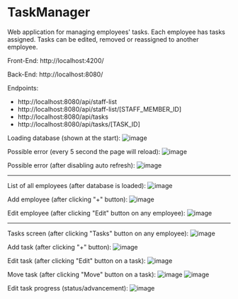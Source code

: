 # TaskManager
Web application for managing employees' tasks. Each employee has tasks assigned. Tasks can be edited, removed or reassigned to another employee.

Front-End: http://localhost:4200/

Back-End: http://localhost:8080/

Endpoints:
- http://localhost:8080/api/staff-list
- http://localhost:8080/api/staff-list/[STAFF_MEMBER_ID]
- http://localhost:8080/api/tasks
- http://localhost:8080/api/tasks/[TASK_ID]

Loading database (shown at the start):
![image](https://github.com/MateuszOlszanecki/TaskManager/assets/72543874/ffe8d7bd-7ead-47f2-b4c1-2bedea42318e)

Possible error (every 5 second the page will reload):
![image](https://github.com/MateuszOlszanecki/TaskManager/assets/72543874/664b26e6-e3f6-4fb2-a30c-e8713fe47c71)

Possible error (after disabling auto refresh):
![image](https://github.com/MateuszOlszanecki/TaskManager/assets/72543874/0da3db4a-246b-413a-8e20-f2a53d4d8cba)

---

List of all employees (after database is loaded):
![image](https://github.com/MateuszOlszanecki/TaskManager/assets/72543874/a89ecaa4-d6af-4fda-8cb0-55bf00191b22)

Add employee (after clicking "+" button):
![image](https://github.com/MateuszOlszanecki/TaskManager/assets/72543874/d1e592c0-9ab9-4bab-88e3-c75915eab6f7)

Edit employee (after clicking "Edit" button on any employee):
![image](https://github.com/MateuszOlszanecki/TaskManager/assets/72543874/eae50bad-1fda-4b0e-947f-3757824a4fbc)

---

Tasks screen (after clicking "Tasks" button on any employee):
![image](https://github.com/MateuszOlszanecki/TaskManager/assets/72543874/e1e90c0a-59e0-44ae-bc2f-1817289933fe)

Add task (after clicking "+" button):
![image](https://github.com/MateuszOlszanecki/TaskManager/assets/72543874/86b66507-dbcc-4553-af30-836e82a14502)

Edit task (after clicking "Edit" button on a task):
![image](https://github.com/MateuszOlszanecki/TaskManager/assets/72543874/d887337c-092c-4543-bf84-d564c00c151d)

Move task (after clicking "Move" button on a task):
![image](https://github.com/MateuszOlszanecki/TaskManager/assets/72543874/a9ae28c5-6b03-467f-939f-b0a3875ac89b)
![image](https://github.com/MateuszOlszanecki/TaskManager/assets/72543874/5d4cf0d8-eb5a-4e44-b1b9-ab3dd8e61aaa)

Edit task progress (status/advancement):
![image](https://github.com/MateuszOlszanecki/TaskManager/assets/72543874/ba5edd9a-57e8-456d-b106-4e2a3c8be4ae)
